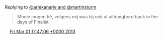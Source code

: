 Replying to [@ariekanarie and @martinsturm](https://twitter.com/ariekanarie/status/307474424389570561)

> Mooie jongen hè, volgens mij was hij ook al uithangbord back in the days of Finalist

<img src="../../media/tweet.ico" width="12" /> [Fri Mar 01 17:47:06 +0000 2013](https://twitter.com/DromerDenker/status/307547557586956291)